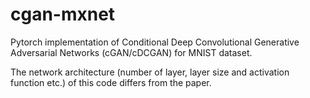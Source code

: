 # cgan-mxnet
Pytorch implementation of Conditional Deep Convolutional Generative Adversarial Networks (cGAN/cDCGAN) for MNIST dataset.

The network architecture (number of layer, layer size and activation function etc.) of this code differs from the paper.


